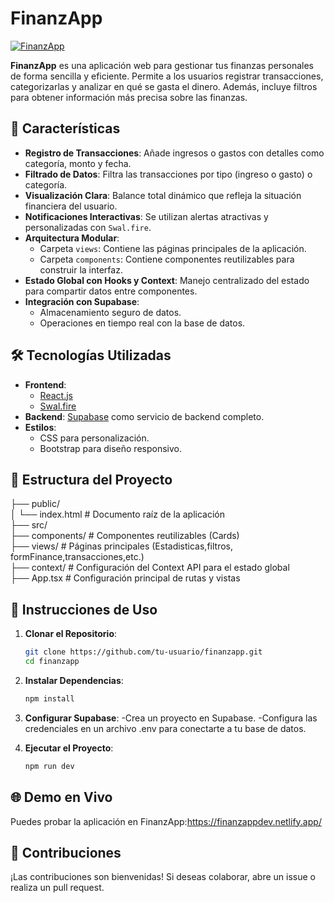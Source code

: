 # FinanzApp

[![FinanzApp](https://img.shields.io/badge/Live%20Demo-Visit%20Site-blue)](https://finanzappdev.netlify.app/)

**FinanzApp** es una aplicación web para gestionar tus finanzas personales de forma sencilla y eficiente. Permite a los usuarios registrar transacciones, categorizarlas y analizar en qué se gasta el dinero. Además, incluye filtros para obtener información más precisa sobre las finanzas.

## 🚀 Características

- **Registro de Transacciones**: Añade ingresos o gastos con detalles como categoría, monto y fecha.
- **Filtrado de Datos**: Filtra las transacciones por tipo (ingreso o gasto) o categoría.
- **Visualización Clara**: Balance total dinámico que refleja la situación financiera del usuario.
- **Notificaciones Interactivas**: Se utilizan alertas atractivas y personalizadas con `Swal.fire`.
- **Arquitectura Modular**:
  - Carpeta `views`: Contiene las páginas principales de la aplicación.
  - Carpeta `components`: Contiene componentes reutilizables para construir la interfaz.
- **Estado Global con Hooks y Context**: Manejo centralizado del estado para compartir datos entre componentes.
- **Integración con Supabase**:
  - Almacenamiento seguro de datos.
  - Operaciones en tiempo real con la base de datos.

## 🛠️ Tecnologías Utilizadas

- **Frontend**:
  - [React.js](https://reactjs.org/)
  - [Swal.fire](https://sweetalert2.github.io/)
- **Backend**: [Supabase](https://supabase.io/) como servicio de backend completo.
- **Estilos**:
  - CSS para personalización.
  - Bootstrap para diseño responsivo.

## 📂 Estructura del Proyecto

├── public/
<br>
│ └── index.html # Documento raíz de la aplicación <br>
├── src/ <br>
├── components/ # Componentes reutilizables (Cards) <br>
├── views/ # Páginas principales (Estadisticas,filtros, formFinance,transacciones,etc.) <br>
├── context/ # Configuración del Context API para el estado global <br>
├── App.tsx # Configuración principal de rutas y vistas

## 📄 Instrucciones de Uso

1. **Clonar el Repositorio**:

   ```bash
   git clone https://github.com/tu-usuario/finanzapp.git
   cd finanzapp
   ```

2. **Instalar Dependencias**:

   ```bash
   npm install
   ```

3. **Configurar Supabase**:
   -Crea un proyecto en Supabase.
   -Configura las credenciales en un archivo .env para conectarte a tu base de datos.

4. **Ejecutar el Proyecto**:

   ```bash
   npm run dev
   ```

## 🌐 Demo en Vivo

Puedes probar la aplicación en FinanzApp:https://finanzappdev.netlify.app/

## 🤝 Contribuciones

¡Las contribuciones son bienvenidas! Si deseas colaborar, abre un issue o realiza un pull request.

